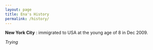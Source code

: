 ```yaml
---
layout: page
title: Ena's History
permalink: /history/
---
```


**New York City** : immigrated to USA at the young age of 8 in Dec 2009.

*Trying*